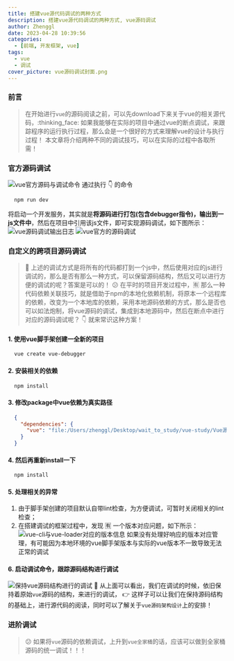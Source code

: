 ```yaml
---
title: 搭建vue源代码调试的两种方式
description: 搭建vue源代码调试的两种方式, vue源码调试
author: Zhenggl
date: 2023-04-28 10:39:56
categories:
  - [前端, 开发框架, vue]
tags:
  - vue
  - 调试
cover_picture: vue源码调试封面.png
---
```


### 前言
> 在开始进行`vue`的源码阅读之前，可以先download下来关于vue的相关源代码，:thinking_face: 如果我能够在实际的项目中通过vue的断点调试，来跟踪程序的运行执行过程，那么会是一个很好的方式来理解vue的设计与执行过程！
> 本文章将介绍两种不同的调试技巧，可以在实际的过程中各取所需！

### 官方源码调试
![vue官方源码与调试命令](vue官方源码与调试命令.png)
通过执行 :point_down: 的命令
```bash
  npm run dev
```
将启动一个开发服务，其实就是**将源码进行打包(包含debugger指令)，输出到一js文件中**，然后在项目中引用该js文件，即可实现源码调试，如下图所示：
![vue源码调试输出日志](vue源码调试输出日志.png)
![vue官方的源码调试](vue官方的源码调试.gif)

### 自定义的跨项目源码调试
> :stars: 上述的调试方式是将所有的代码都打到一个js中，然后使用对应的js进行调试的，那么是否有那么一种方式，可以保留源码结构，然后又可以进行方便的调试的呢？答案是可以的！
:confused: 在平时的项目开发过程中，:u6709: 那么一种代码依赖关联技巧，就是借助于npm的本地化依赖机制，将原本一个远程库的依赖，改变为一个本地库的依赖，采用本地源码依赖的方式，那么是否也可以如法炮制，将vue源码的调试，集成到本地源码中，然后在断点中进行对应的源码调试呢？ :point_down: 就来常识这种方案！

#### 1. 使用vue脚手架创建一全新的项目
```bash
  vue create vue-debugger
```

#### 2. 安装相关的依赖

```bash
  npm install
```

#### 3. 修改package中vue依赖为真实路径

```json
  {
    "dependencies": {
      "vue": "file:/Users/zhenggl/Desktop/wait_to_study/vue-study/Vue源码解读/vue-dev"
    }
  }
```

#### 4. 然后再重新install一下

```bash
  npm install
```

#### 5. 处理相关的异常

1. 由于脚手架创建的项目默认自带lint检查，为方便调试，可暂时关闭相关的lint检查；
2. 在搭建调试的框架过程中，发现 :u6709: 一个版本对应问题，如下所示：
![vue-cli与vue-loader对应的版本信息](vue-cli与vue-loader对应的版本信息.png)
如果没有处理好响应的版本对应管理，有可能因为本地环境的vue脚手架版本与实际的vue版本不一致导致无法正常的调试

#### 6. 启动调试命令，跟踪源码结构进行调试
![保持vue源码结构进行的调试](保持vue源码结构进行的调试.gif)
:stars: 从上面可以看出，我们在调试的时候，依旧保持着原始`vue`源码的结构，来进行的调试， :point_right: 这样子可以让我们在保持源码结构的基础上，进行源代码的阅读，同时可以了解关于`vue源码架构设计`上的安排！

### 进阶调试
> :confused: 如果将`vue`源码的依赖调试，上升到`vue全家桶`的话，应该可以做到全家桶源码的统一调试！！！